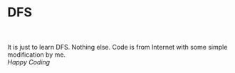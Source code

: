 # DFS
<br><br>
It is just to learn DFS. Nothing else. Code is from Internet with some simple modification by me.
<br>
<i>Happy Coding</i>
